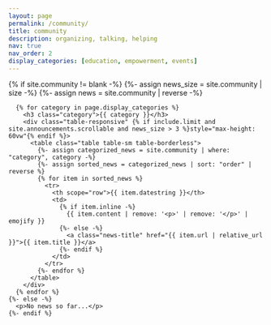 ```yaml
---
layout: page
permalink: /community/
title: community
description: organizing, talking, helping
nav: true
nav_order: 2
display_categories: [education, empowerment, events]
---
```

<!-- add the most recent events to the bottom of _community for each category -->
<div class="news">
    {% if site.community != blank -%}
      {%- assign news_size = site.community | size -%}
      {%- assign news = site.community | reverse -%}

      {% for category in page.display_categories %}
        <h3 class="category">{{ category }}</h3>
        <div class="table-responsive" {% if include.limit and site.announcements.scrollable and news_size > 3 %}style="max-height: 60vw"{% endif %}>
          <table class="table table-sm table-borderless">
            {%- assign categorized_news = site.community | where: "category", category -%}
            {%- assign sorted_news = categorized_news | sort: "order" | reverse %}
            {% for item in sorted_news %}
              <tr>
                <th scope="row">{{ item.datestring }}</th>
                <td>
                  {% if item.inline -%}
                    {{ item.content | remove: '<p>' | remove: '</p>' | emojify }}
                  {%- else -%}
                    <a class="news-title" href="{{ item.url | relative_url }}">{{ item.title }}</a>
                  {%- endif %}
                </td>
              </tr>
            {%- endfor %}
          </table>
        </div>
      {% endfor %}
    {%- else -%}
      <p>No news so far...</p>
    {%- endif %}
</div>